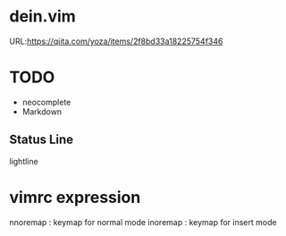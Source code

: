 # dein.vim

URL:https://qiita.com/yoza/items/2f8bd33a18225754f346

# TODO

- neocomplete
- Markdown

## Status Line
lightline

# vimrc expression

nnoremap : keymap for normal mode
inoremap : keymap for insert mode

